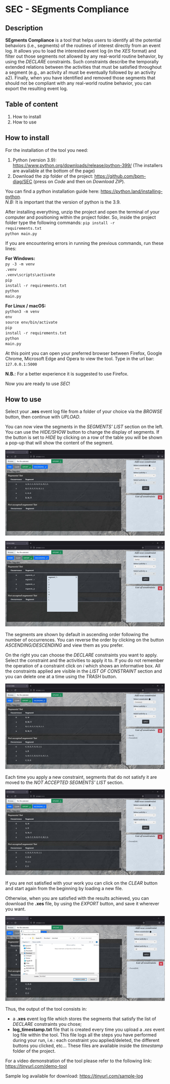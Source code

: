# SEC - SEgments Compliance

 ## Description
**SEgments Compliance** is a tool that helps users to identify all the potential behaviors (i.e., segments) of the routines of interest directly from an event log. 
It allows you to load the interested event log (in the *XES* format) and filter out those segments not allowed by any real-world routine behavior, by using the *DECLARE* constraints. Such constraints describe the temporally extended relations between the activities that must be satisfied throughout a segment (e.g., an activity a1 must be eventually followed by an activity a2). 
Finally, when you have identified and removed those segments that should not be compliant with any real-world routine behavior, you can export the resulting event log.

 ## Table of content
1. How to install
2. How to use

## How to install
For the installation of the tool you need:
1. Python (version 3.9): https://www.python.org/downloads/release/python-399/ (The installers are available at the bottom of the page)
2. Download the zip folder of the project: https://github.com/bpm-diag/SEC (press on *Code* and then on *Download ZIP*).

You can find a python installation guide here: https://python.land/installing-python. <br>
*N.B:* It is important that the version of python is the 3.9.

After installing everything, unzip the project and open the terminal of your computer and positioning within the project folder. 
So, inside the project folder type the following commands:
<code>pip install -r requirements.txt</code><br>
<code>python main.py</code><br>

If you are encountering errors in running the previous commands, run these lines:<br>

**For Windows:**<br>
<code>py -3 -m venv .venv</code><br>
<code>.venv\scripts\activate</code><br>
<code>pip install -r requirements.txt</code><br>
<code>python main.py</code><br>

**For Linux / macOS:**<br>
<code>python3 -m venv env</code><br>
<code>source env/bin/activate</code><br>
<code>pip install -r requirements.txt</code><br>
<code>python main.py</code><br>

At this point you can open your preferred browser between Firefox, Google Chrome, Microsoft Edge and Opera to view the tool.
Type in the url bar:<br>
<code>127.0.0.1:5000</code><br>

**N.B.**: For a better experience it is suggested to use Firefox.

Now you are ready to use *SEC*!

## How to use
Select your **.xes** event log file from a folder of your choice via the *BROWSE* button, then continue with *UPLOAD*.

You can now view the segments in the *SEGMENTS' LIST* section on the left.  
You can use the *HIDE/SHOW* button to change the display of segments. If the button is set to *HIDE* by clicking on a row 
of the table you will be shown a pop-up that will show the content of the segment.

![Visualize segments after upload file](/images/img1.JPG?raw=true)

![Visualize segments in Hide modality](images/img2.JPG?raw=true)

The segments are shown by default in ascending order following the number of occurrences. You can reverse the order by clicking on the button *ASCENDING/DESCENDING* and view them as you prefer.

On the right you can choose the *DECLARE* constraints you want to apply. 
Select the constraint and the activities to apply it to. If you do not remember the operation of a constraint click on 
*i* which shows an informative box.
All the constraints applied are visible in the *LIST OF CONSTRAINT* section and you can delete one at a time using 
the *TRASH* button.

![Apply DECLARE constraints and visualize in DESCENDING order](images/img3.JPG)

Each time you apply a new constraint, segments that do not satisfy it are moved to the *NOT ACCEPTED SEGMENTS' LIST* section. 
 
![After deletion of constraint](images/img4.JPG) 

If you are not satisfied with your work you can click on the *CLEAR* button and start again from the beginning by loading a new file.  
  
Otherwise, when you are satisfied with the results achieved, you can download the **.xes** file, by using the *EXPORT* button, 
and save it wherever you want.

![Export of file](images/img5.JPG) 

Thus, the output of the tool consists in:
- a **.xes** event log file which stores the segments that satisfy the list of *DECLARE* constraints you chose;
- **log_timestamp.txt** file that is created every time you upload a *.xes* event log file within the tool. This file logs all the steps you have performed during your run, i.e.: each constraint you applied/deleted, the different buttons you clicked, etc...
These files are available inside the *timestamp* folder of the project.

For a video demonstration of the tool please refer to the following link: https://tinyurl.com/demo-tool

Sample log available for download: https://tinyurl.com/sample-log

